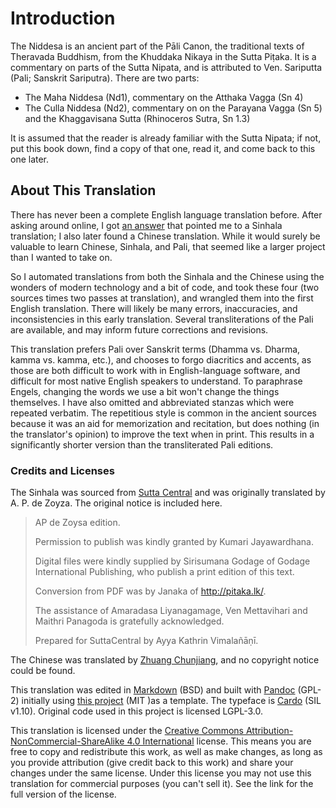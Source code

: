 # Introduction

The Niddesa is an ancient part of the Pāli Canon, the traditional texts of
Theravada Buddhism, from the Khuddaka Nikaya in the Sutta Piṭaka. It is a
commentary on parts of the Sutta Nipata, and is attributed to Ven. Sariputta
(Pali; Sanskrit Sariputra). There are two parts:

* The Maha Niddesa (Nd1), commentary on the Atthaka Vagga (Sn 4)
* The Culla Niddesa (Nd2), commentary on on the Parayana Vagga (Sn 5) and the Khaggavisana Sutta (Rhinoceros Sutra, Sn 1.3)

It is assumed that the reader is already familiar with the Sutta Nipata; if not,
put this book down, find a copy of that one, read it, and come back to this one
later.

## About This Translation

There has never been a complete English language translation before.
After asking around online,
I got [an answer](https://buddhism.stackexchange.com/a/43712/19522) that pointed
me to a Sinhala translation; I also later found a Chinese translation. While it
would surely be valuable to learn Chinese, Sinhala, and Pali, that seemed like a
larger project than I wanted to take on.

So I automated translations from both the Sinhala and the Chinese using the
wonders of modern technology and a bit of code, and took these four (two sources
times two passes at translation), and wrangled them into the first English
translation. There will likely be many errors, inaccuracies, and inconsistencies
in this early translation. Several transliterations of the Pali are available,
and may inform future corrections and revisions.

This translation prefers Pali over Sanskrit terms (Dhamma vs. Dharma, kamma vs.
kamma, etc.), and chooses to forgo diacritics and accents, as those are both
difficult to work with in English-language software, and difficult for most
native English speakers to understand. To paraphrase Engels, changing the words
we use a bit won't change the things themselves. I have also omitted and
abbreviated stanzas which were repeated verbatim. The repetitious style is
common in the ancient sources because it was an aid for memorization and
recitation, but does nothing (in the translator's opinion) to improve the text
when in print. This results in a significantly shorter version than the
transliterated Pali editions.

### Credits and Licenses

The Sinhala was sourced from
[Sutta Central](https://github.com/suttacentral/sc-data/tree/5c060c479f4cb17a0891011d57d4933c81918ead/html_text/si/pli/sutta/kn)
and was originally translated by A. P. de Zoyza. The original notice is included
here.

> AP de Zoysa edition.
>
> Permission to publish was kindly granted by Kumari Jayawardhana.
>
> Digital files were kindly supplied by Sirisumana Godage of Godage International
> Publishing, who publish a print edition of this text.
>
> Conversion from PDF was by Janaka of http://pitaka.lk/.
>
> The assistance of Amaradasa Liyanagamage, Ven Mettavihari and Maithri Panagoda
> is gratefully acknowledged.
>
> Prepared for SuttaCentral by Ayya Kathrin Vimalañāṇī.

The Chinese was translated by [Zhuang Chunjiang](https://agama.buddhason.org/),
and no copyright notice could be found.

This translation was edited in
[Markdown](https://daringfireball.net/projects/markdown/) (BSD) and built with
[Pandoc](https://pandoc.org/) (GPL-2) initially using [this
project](https://github.com/wikiti/pandoc-book-template) (MIT )as a template.
The typeface is [Cardo](https://www.fontsquirrel.com/fonts/cardo) (SIL v1.10).
Original code used in this project is licensed LGPL-3.0.

This translation is licensed under the
[Creative Commons Attribution-NonCommercial-ShareAlike 4.0
International](https://creativecommons.org/licenses/by-nc-sa/4.0/) license. This
means you are free to copy and redistribute this work, as well as make changes,
as long as you provide attribution (give credit back to this work) and share
your changes under the same license. Under this license you may not use this
translation for commercial purposes (you can't sell it). See the link for the
full version of the license.
